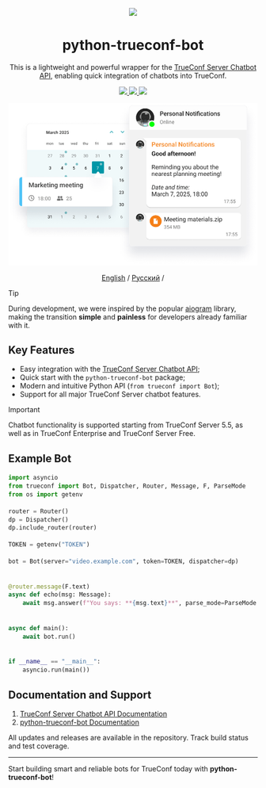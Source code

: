 <p style="text-align: center;">
  <a href="https://trueconf.com" target="_blank" rel="noopener noreferrer">
    <picture>
      <source media="(prefers-color-scheme: dark)" srcset="https://trueconf.com/images/headMenu/logo.svg">
      <img width="150" src="https://trueconf.com/images/headMenu/logo.svg">
    </picture>
  </a>
</p>

<h1 style="text-align: center;">python-trueconf-bot</h1>

<p style="text-align: center;">This is a lightweight and powerful wrapper for the <a href="https://trueconf.com/docs/chatbot-connector/en/overview/">TrueConf Server Chatbot API</a>, enabling quick integration of chatbots into TrueConf.</p>

<p style="text-align: center;">
    <a href="https://t.me/trueconf_chat" target="_blank">
        <img src="https://img.shields.io/badge/telegram-group-blue?style=flat-square&logo=telegram" />
    </a>
    <a href="https://chat.whatsapp.com/GY97WBzSgvD1cJG0dWEiGP">
        <img src="https://img.shields.io/badge/whatsapp-commiunity-gree?style=flat-square&logo=whatsapp" />
    </a>
    <a href="#">
        <img src="https://img.shields.io/github/stars/trueconf/python-trueconf-bot?style=social" />
    </a>
</p>

<p style="text-align: center;">
  <img src="/assets/head_en.png" alt="Example Bot in TrueConf" width="600" height="auto">
</p>

<p style="text-align: center;">
  <a href="./README.md">English</a> /
  <a href="./README-ru.md">Русский</a> /
</p>

> [!TIP]
> During development, we were inspired by the popular [aiogram](https://github.com/aiogram/aiogram/) library, making the transition **simple** and **painless** for developers already familiar with it.

## Key Features

* Easy integration with the [TrueConf Server Chatbot API](https://trueconf.com/docs/chatbot-connector/en/overview/);
* Quick start with the `python-trueconf-bot` package;
* Modern and intuitive Python API (`from trueconf import Bot`);
* Support for all major TrueConf Server chatbot features.

> [!IMPORTANT]
> Chatbot functionality is supported starting from TrueConf Server 5.5, as well as in TrueConf Enterprise and TrueConf Server Free.

## Example Bot

```python
import asyncio
from trueconf import Bot, Dispatcher, Router, Message, F, ParseMode
from os import getenv

router = Router()
dp = Dispatcher()
dp.include_router(router)

TOKEN = getenv("TOKEN")

bot = Bot(server="video.example.com", token=TOKEN, dispatcher=dp)


@router.message(F.text)
async def echo(msg: Message):
    await msg.answer(f"You says: **{msg.text}**", parse_mode=ParseMode.MARKDOWN)


async def main():
    await bot.run()


if __name__ == "__main__":
    asyncio.run(main())
```

## Documentation and Support

1. [TrueConf Server Chatbot API Documentation](https://trueconf.com/docs/chatbot-connector/en/overview/)
2. [python-trueconf-bot Documentation](https://trueconf.github.io/python-trueconf-bot/en/)

All updates and releases are available in the repository. Track build status and test coverage.

---

Start building smart and reliable bots for TrueConf today with **python-trueconf-bot**!
